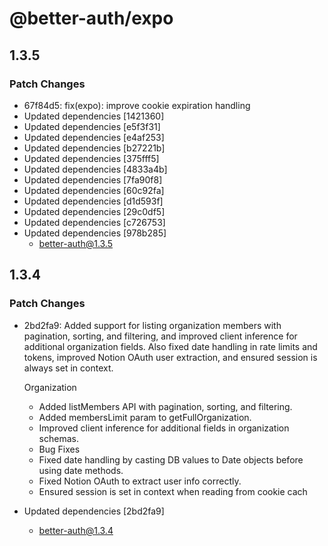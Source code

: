 # @better-auth/expo

## 1.3.5

### Patch Changes

- 67f84d5: fix(expo): improve cookie expiration handling
- Updated dependencies [1421360]
- Updated dependencies [e5f3f31]
- Updated dependencies [e4af253]
- Updated dependencies [b27221b]
- Updated dependencies [375fff5]
- Updated dependencies [4833a4b]
- Updated dependencies [7fa90f8]
- Updated dependencies [60c92fa]
- Updated dependencies [d1d593f]
- Updated dependencies [29c0df5]
- Updated dependencies [c726753]
- Updated dependencies [978b285]
  - better-auth@1.3.5

## 1.3.4

### Patch Changes

- 2bd2fa9: Added support for listing organization members with pagination, sorting, and filtering, and improved client inference for additional organization fields. Also fixed date handling in rate limits and tokens, improved Notion OAuth user extraction, and ensured session is always set in context.

  Organization

  - Added listMembers API with pagination, sorting, and filtering.
  - Added membersLimit param to getFullOrganization.
  - Improved client inference for additional fields in organization schemas.
  - Bug Fixes
  - Fixed date handling by casting DB values to Date objects before using date methods.
  - Fixed Notion OAuth to extract user info correctly.
  - Ensured session is set in context when reading from cookie cach

- Updated dependencies [2bd2fa9]
  - better-auth@1.3.4
